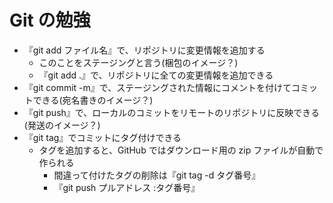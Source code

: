 # Git の勉強

- 『git add ファイル名』で、リポジトリに変更情報を追加する
  - このことをステージングと言う(梱包のイメージ？)
  - 『git add .』で、リポジトリに全ての変更情報を追加できる
- 『git commit -m』で、ステージングされた情報にコメントを付けてコミットできる(宛名書きのイメージ？)
- 『git push』で、ローカルのコミットをリモートのリポジトリに反映できる(発送のイメージ？)
- 『git tag』でコミットにタグ付けできる
  - タグを追加すると、GitHub ではダウンロード用の zip ファイルが自動で作られる
    - 間違って付けたタグの削除は『git tag -d タグ番号』
    - 『git push プルアドレス :タグ番号』